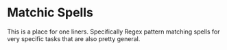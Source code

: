 # Matchic Spells


This is a place for one liners. Specifically Regex pattern matching spells for very specific tasks that are also pretty general.
